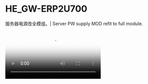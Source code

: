 # HE_GW-ERP2U700
服务器电源改全模组。| Server PW supply MOD refit to full module.





<video src="http://mpvideo.qpic.cn/0bf2qeaacaaaziaop52gerqvbaodagaqaaia.f10002.mp4?dis_k=62c72bc6a94d6fa39851f4d102b20ba7&amp;dis_t=1632036663&amp;vid=wxv_2054272055751032832&amp;format_id=10002&amp;support_redirect=0&amp;mmversion=false" poster="http://mmbiz.qpic.cn/mmbiz_jpg/VwEBkpo9eoTOiaDialNcj7uCQCBBD0JjibqnUHGJurgp8K7Jf2Eia9mW4sdXPyA86U40TpVl4ibTn6wxZ1qY0yCJJZQ/0?wx_fmt=jpeg" webkit-playsinline="isiPhoneShowPlaysinline" playsinline="isiPhoneShowPlaysinline" preload="metadata" crossorigin="anonymous" controlslist="nodownload" class="video_fill">
您的浏览器不支持 video 标签</video>